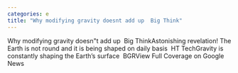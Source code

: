 ```yaml
---
categories: e
title: "Why modifying gravity doesnt add up  Big Think"
---
```

Why modifying gravity doesn"t add up&nbsp;&nbsp;Big ThinkAstonishing revelation! The Earth is not round and it is being shaped on daily basis&nbsp;&nbsp;HT TechGravity is constantly shaping the Earth’s surface&nbsp;&nbsp;BGRView Full Coverage on Google News